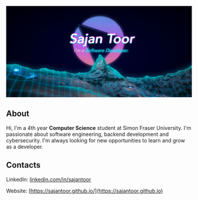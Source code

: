 <img src="header.png"/>

## About

Hi, I'm a 4th year **Computer Science** student at Simon Fraser University. I'm passionate about software engineering, backend development and cybersecurity. I'm always looking for new opportunities to learn and grow as a developer.

## Contacts

LinkedIn: [linkedin.com/in/sajantoor](https://www.linkedin.com/in/sajantoor/)

Website: [https://sajantoor.github.io/](https://sajantoor.github.io)
